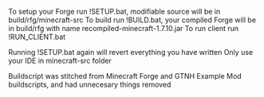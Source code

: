 To setup your Forge run !SETUP.bat, modifiable source will be in build/rfg/minecraft-src
To build run !BUILD.bat, your compiled Forge will be in build/rfg with name recompiled-minecraft-1.7.10.jar
To run client run !RUN_CLIENT.bat

Running !SETUP.bat again will revert everything you have written
Only use your IDE in minecraft-src folder

Buildscript was stitched from Minecraft Forge and GTNH Example Mod buildscripts, and had unnecesary things removed